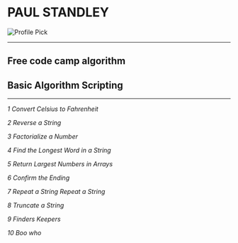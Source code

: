 # __**PAUL STANDLEY**__

![Profile Pick](http://res.cloudinary.com/pieol2/image/upload/v1516543296/profile-small.png)

---

## **Free code camp algorithm**

## Basic Algorithm Scripting

---

_*1 Convert Celsius to Fahrenheit*_

_*2 Reverse a String*_

_*3 Factorialize a Number*_

_*4 Find the Longest Word in a String*_

_*5 Return Largest Numbers in Arrays*_

_*6 Confirm the Ending*_

_*7 Repeat a String Repeat a String*_

_*8 Truncate a String*_

_*9 Finders Keepers*_

_*10 Boo who*_